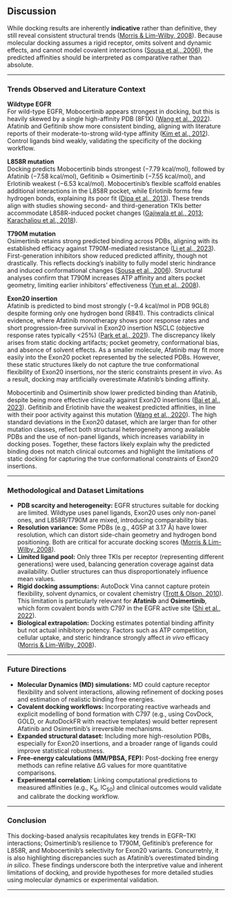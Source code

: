 ## Discussion

While docking results are inherently **indicative** rather than definitive, they still reveal consistent structural trends ([Morris & Lim-Wilby, 2008](https://link.springer.com/protocol/10.1007/978-1-59745-177-2_19)). Because molecular docking assumes a rigid receptor, omits solvent and dynamic effects, and cannot model covalent interactions ([Sousa et al., 2006](https://onlinelibrary.wiley.com/doi/10.1002/prot.21082)), the predicted affinities should be interpreted as comparative rather than absolute.

---

### Trends Observed and Literature Context

**Wildtype EGFR**  
For wild-type EGFR, Mobocertinib appears strongest in docking, but this is heavily skewed by a single high-affinity PDB (8F1X) ([Wang et al., 2022](https://pmc.ncbi.nlm.nih.gov/articles/PMC9433531/)). Afatinib and Gefitinib show more consistent binding, aligning with literature reports of their moderate-to-strong wild-type affinity ([Kim et al., 2012](https://pmc.ncbi.nlm.nih.gov/articles/PMC3390174/)). Control ligands bind weakly, validating the specificity of the docking workflow.

**L858R mutation**  
Docking predicts Mobocertinib binds strongest (−7.79 kcal/mol), followed by Afatinib (−7.58 kcal/mol), Gefitinib ≈ Osimertinib (−7.55 kcal/mol), and Erlotinib weakest (−6.53 kcal/mol). Mobocertinib’s flexible scaffold enables additional interactions in the L858R pocket, while Erlotinib forms few hydrogen bonds, explaining its poor fit ([Dipa et al., 2013](https://www.nature.com/articles/s41598-025-10412-4)). These trends align with studies showing second- and third-generation TKIs better accommodate L858R-induced pocket changes ([Gajiwala et al., 2013](https://www.sciencedirect.com/science/article/pii/S0969212612004297); [Karachaliou et al., 2018](https://tcr.amegroups.org/article/view/24920/html)).

**T790M mutation**  
Osimertinib retains strong predicted binding across PDBs, aligning with its established efficacy against T790M-mediated resistance ([Li et al., 2023](https://pmc.ncbi.nlm.nih.gov/articles/PMC10088170/)). First-generation inhibitors show reduced predicted affinity, though not drastically. This reflects docking’s inability to fully model steric hindrance and induced conformational changes ([Sousa et al., 2006](https://onlinelibrary.wiley.com/doi/10.1002/prot.21082)). Structural analyses confirm that T790M increases ATP affinity and alters pocket geometry, limiting earlier inhibitors’ effectiveness ([Yun et al., 2008](https://pmc.ncbi.nlm.nih.gov/articles/PMC2538882/)).

**Exon20 insertion**  
Afatinib is predicted to bind most strongly (−9.4 kcal/mol in PDB 9GL8) despite forming only one hydrogen bond (R841). This contradicts clinical evidence, where Afatinib monotherapy shows poor response rates and short progression-free survival in Exon20 insertion NSCLC (objective response rates typically <25%) ([Park et al., 2021](https://pubmed.ncbi.nlm.nih.gov/34647988/)). The discrepancy likely arises from static docking artifacts; pocket geometry, conformational bias, and absence of solvent effects. As a smaller molecule, Afatinib may fit more easily into the Exon20 pocket represented by the selected PDBs. However, these static structures likely do not capture the true conformational flexibility of Exon20 insertions, nor the steric constraints present *in vivo*. As a result, docking may artificially overestimate Afatinib’s binding affinity.

Mobocertinib and Osimertinib show lower predicted binding than Afatinib, despite being more effective clinically against Exon20 insertions ([Bai et al., 2023](https://pubmed.ncbi.nlm.nih.gov/37703723/)). Gefitinib and Erlotinib have the weakest predicted affinities, in line with their poor activity against this mutation ([Wang et al., 2020](https://pmc.ncbi.nlm.nih.gov/articles/PMC8799012/)). The high standard deviations in the Exon20 dataset, which are larger than for other mutation classes, reflect both structural heterogeneity among available PDBs and the use of non-panel ligands, which increases variability in docking poses. Together, these factors likely explain why the predicted binding does not match clinical outcomes and highlight the limitations of static docking for capturing the true conformational constraints of Exon20 insertions.

---

### Methodological and Dataset Limitations

- **PDB scarcity and heterogeneity:** EGFR structures suitable for docking are limited. Wildtype uses panel ligands, Exon20 uses only non-panel ones, and L858R/T790M are mixed, introducing comparability bias.  
- **Resolution variance:** Some PDBs (e.g., 4G5P at 3.17 Å) have lower resolution, which can distort side-chain geometry and hydrogen bond positioning. Both are critical for accurate docking scores ([Morris & Lim-Wilby, 2008](https://link.springer.com/protocol/10.1007/978-1-59745-177-2_19)).  
- **Limited ligand pool:** Only three TKIs per receptor (representing different generations) were used, balancing generation coverage against data availability. Outlier structures can thus disproportionately influence mean values.  
- **Rigid docking assumptions:** AutoDock Vina cannot capture protein flexibility, solvent dynamics, or covalent chemistry ([Trott & Olson, 2010](https://pubmed.ncbi.nlm.nih.gov/19499576/)). This limitation is particularly relevant for **Afatinib** and **Osimertinib**, which form covalent bonds with C797 in the EGFR active site ([Shi et al., 2022](https://jhoonline.biomedcentral.com/articles/10.1186/s13045-022-01311-6)).  
- **Biological extrapolation:** Docking estimates potential binding affinity but not actual inhibitory potency. Factors such as ATP competition, cellular uptake, and steric hindrance strongly affect *in vivo* efficacy ([Morris & Lim-Wilby, 2008](https://link.springer.com/protocol/10.1007/978-1-59745-177-2_19)).

---

### Future Directions

- **Molecular Dynamics (MD) simulations:** MD could capture receptor flexibility and solvent interactions, allowing refinement of docking poses and estimation of realistic binding free energies.  
- **Covalent docking workflows:** Incorporating reactive warheads and explicit modelling of bond formation with C797 (e.g., using CovDock, GOLD, or AutoDockFR with reactive templates) would better represent Afatinib and Osimertinib’s irreversible mechanisms.  
- **Expanded structural dataset:** Including more high-resolution PDBs, especially for Exon20 insertions, and a broader range of ligands could improve statistical robustness.  
- **Free-energy calculations (MM/PBSA, FEP):** Post-docking free energy methods can refine relative ΔG values for more quantitative comparisons.  
- **Experimental correlation:** Linking computational predictions to measured affinities (e.g., K<sub>d</sub>, IC<sub>50</sub>) and clinical outcomes would validate and calibrate the docking workflow.

---

### Conclusion

This docking-based analysis recapitulates key trends in EGFR–TKI interactions; Osimertinib’s resilience to T790M, Gefitinib’s preference for L858R, and Mobocertinib’s selectivity for Exon20 variants. Concurretnly, it is also highlighting discrepancies such as Afatinib’s overestimated binding *in silico*. These findings underscore both the interpretive value and inherent limitations of docking, and provide hypotheses for more detailed studies using molecular dynamics or experimental validation.

---
